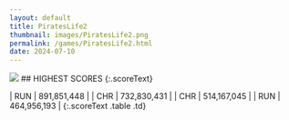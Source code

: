 ```yaml
---
layout: default
title: PiratesLife2
thumbnail: images/PiratesLife2.png
permalink: /games/PiratesLife2.html
date: 2024-07-10
---
```


<img src="../images/PiratesLife2.png" class="gameThumbnail img-fluid mx-auto align-middle">
## HIGHEST SCORES
{:.scoreText}

| RUN | 891,851,448 | 
| CHR | 732,830,431 | 
| CHR | 514,167,045 | 
| RUN | 464,956,193 | 
{:.scoreText .table .td}
